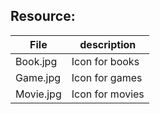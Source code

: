## Resource:
| File | description |
| ---- | ------------ |
| Book.jpg | Icon for books |
| Game.jpg | Icon for games |
| Movie.jpg | Icon for movies |
